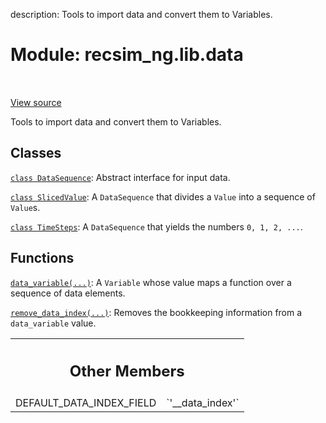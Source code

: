 description: Tools to import data and convert them to Variables.

<div itemscope itemtype="http://developers.google.com/ReferenceObject">
<meta itemprop="name" content="recsim_ng.lib.data" />
<meta itemprop="path" content="Stable" />
<meta itemprop="property" content="DEFAULT_DATA_INDEX_FIELD"/>
</div>

# Module: recsim_ng.lib.data

<!-- Insert buttons and diff -->

<table class="tfo-notebook-buttons tfo-api nocontent" align="left">

</table>

<a target="_blank" href="https://github.com/google-research/recsim_ng/tree/master/recsim_ng/lib/data.py">View
source</a>

Tools to import data and convert them to Variables.

## Classes

[`class DataSequence`](../../recsim_ng/lib/data/DataSequence.md): Abstract
interface for input data.

[`class SlicedValue`](../../recsim_ng/lib/data/SlicedValue.md): A `DataSequence`
that divides a `Value` into a sequence of `Value`s.

[`class TimeSteps`](../../recsim_ng/lib/data/TimeSteps.md): A `DataSequence`
that yields the numbers `0, 1, 2, ...`.

## Functions

[`data_variable(...)`](../../recsim_ng/lib/data/data_variable.md): A `Variable`
whose value maps a function over a sequence of data elements.

[`remove_data_index(...)`](../../recsim_ng/lib/data/remove_data_index.md):
Removes the bookkeeping information from a `data_variable` value.

<!-- Tabular view -->
 <table class="responsive fixed orange">
<colgroup><col width="214px"><col></colgroup>
<tr><th colspan="2"><h2 class="add-link">Other Members</h2></th></tr>

<tr>
<td>
DEFAULT_DATA_INDEX_FIELD<a id="DEFAULT_DATA_INDEX_FIELD"></a>
</td>
<td>
`'__data_index'`
</td>
</tr>
</table>
